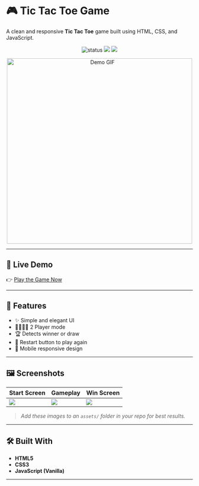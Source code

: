 # 🎮 Tic Tac Toe Game

A clean and responsive **Tic Tac Toe** game built using HTML, CSS, and JavaScript.

<p align="center">
  <img src="https://img.shields.io/badge/Status-Completed-brightgreen" alt="status"/>
  <img src="https://img.shields.io/badge/Made%20With-JavaScript-yellow"/>
  <img src="https://img.shields.io/badge/UI-Responsive-blue"/>
</p>

<p align="center">
  <img src="https://github.com/amankrchandra/Tic-Tac-Toe-Game/blob/main/assets/preview.gif" width="500" alt="Demo GIF"/>
</p>

---

## 🚀 Live Demo

👉 [Play the Game Now](https://tic-tac-toe-game-amber-ten.vercel.app/)

---

## 🧩 Features

- ✨ Simple and elegant UI
- 👨‍👩‍👧‍👦 2 Player mode
- 🏆 Detects winner or draw
- 🔁 Restart button to play again
- 📱 Mobile responsive design

---

## 🖼️ Screenshots

| Start Screen | Gameplay | Win Screen |
|-------------|----------|------------|
| ![](https://github.com/amankrchandra/Tic-Tac-Toe-Game/blob/main/assets/start.png) | ![](https://github.com/amankrchandra/Tic-Tac-Toe-Game/blob/main/assets/playing.png) | ![](https://github.com/amankrchandra/Tic-Tac-Toe-Game/blob/main/assets/win.png) |

> *Add these images to an `assets/` folder in your repo for best results.*

---

## 🛠️ Built With

- **HTML5**
- **CSS3**
- **JavaScript (Vanilla)**

---


